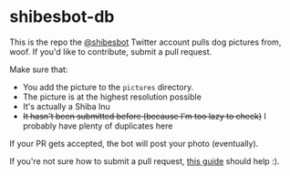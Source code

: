 # shibesbot-db

This is the repo the [@shibesbot](http://twitter.com/shibesbot) Twitter account pulls dog pictures from, woof. If you'd like to contribute, submit a pull request. 

Make sure that:
 * You add the picture to the  `pictures` directory.
 * The picture is at the highest resolution possible
 * It's actually a Shiba Inu 
 * ~~It hasn't been submitted before (because I'm too lazy to check)~~ I probably have plenty of duplicates here

If your PR gets accepted, the bot will post your photo (eventually).

If you're not sure how to submit a pull request, [this guide](https://help.github.com/articles/using-pull-requests/) should help :).
